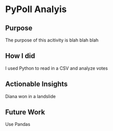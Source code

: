 # PyPoll Analyis

## Purpose
The purpose of this acitivity is blah blah blah

## How I did
I used Python to read in a CSV and analyze votes

## Actionable Insights
Diana won in a landslide

## Future Work
Use Pandas